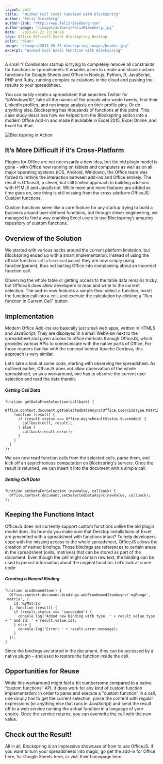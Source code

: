 ```yaml
---
layout: post
title:  "Wicked Cool Excel Function with Blockspring"
author: "Felix Rieseberg"
author-link: "http://www.felixrieseberg.com"
author-image: "/images/authors/FelixRieseberg.jpg"
date:   2015-07-21 23:34:28
tags: Office OfficeJS Excel Blockspring Desktop
color: "blue"
image: "/images/2015-08-25-blockspring_images/header.jpg"
excerpt: "Wicked Cool Excel Function with Blockspring"
---
```


A small Y Combinator startup is trying to completely remove all constraints for functions in spreadsheets: It enables users to create and share custom functions for Google Sheets and Office in Node.js, Python, R, JavaScript, PHP and Ruby, running complex calculations in the cloud and pushing the results to your spreadsheet. 

You can easily create a spreadsheet that searches Twitter for “#Windows10”, take all the names of the people who wrote tweets, find their LinkedIn profiles, and run image analysis on their profile pics. Or do anything else. Blockspring has thousands of functions at this point. This case study describes how we helped turn the Blockspring addon into a modern Office Add-In and made it available in Excel 2015, Excel Online, and Excel for iPad.

![Blockspring in Action]({{site.baseurl}}/images/2015-08-25-blockspring_images/preview.gif)

## It’s More Difficult if it’s Cross-Platform
Plugins for Office are not necessarily a new idea, but the old plugin model is gone - with Office now running on tablets and computers as well as on all major operating systems (iOS, Android, Windows), the Office team was forced to rethink the interaction between add-ins and Office entirely. The result is OfficeJS, a clever, but still limited approach to building add-ons with HTML5 and JavaScript. While more and more features are added as time goes on, one thing is still missing from the cross-platform OfficeJS: Custom functions.

Custom functions seem like a core feature for any startup trying to build a business around user-defined functions, but through clever engineering, we managed to find a way enabling Excel users to use Blockspring’s amazing repository of custom functions.

## Overview of the Solution
We started with various hacks around the current platform limitation, but Blockspring ended up with a smart implementation: Instead of using the official function `call=function(param)` they are now simply using function(param), thus not baiting Office into complaining about an incorrect function call.

Observing the whole table or getting access to the table data remains tricky, but OfficeJS does allow developers to read and write to the current selection. The add-in now features a simple flow: select a function, insert the function call into a cell, and execute the calculation by clicking a "Run function in Current Cell" button.

 
## Implementation
Modern Office Add-Ins are basically just small web apps, written in HTML5 and JavaScript. They are displayed in a small WebView next to the spreadsheet and given access to office methods through OfficeJS, which provides various APIs to communicate with the native parts of Office. For those readers familiar with the concept behind Apache Cordova, this approach is very similar.

Let’s take a look at some code, starting with observing the spreadsheet. As outlined earlier, OfficeJS does not allow observation of the whole spreadsheet, so as a workaround, one has to observe the current user selection and read the data therein.

##### Getting Cell Data
```
function getDataFromSelection(callback) {  
  Office.context.document.getSelectedDataAsync(Office.CoercionType.Matrix,
    function (result) {
      if (result.status === Office.AsyncResultStatus.Succeeded) {
        callback(null, result);
      } else {
        callback(result.error);
      }
    }
  )
};
```

We can now read function calls from the selected cells, parse them, and kick off an asynchronous computation on Blockspring's servers. Once the result is returned, we can insert it into the document with a simple call:

##### Setting Cell Data
```
function setDataForSelection (newValue, callback) {  
  Office.context.document.setSelectedDataAsync(newValue, callback);
};
```

## Keeping the Functions Intact
OfficeJS does not currently support custom functions unlike the old plugin model does. So how do you make sure that Desktop installations of Excel are presented with a spreadsheet with functions intact?
To help developers cope with the missing access to the whole spreadsheet, OfficeJS allows the creation of named bindings. Those bindings are references to certain areas in the spreadsheet (cells, matrixes) that can be stored as part of the document. Even though the cell might contain raw text, the binding can be used to persist information about the original function. Let’s look at some code:

##### Creating a Named Binding
```
function bindNamedItem() {
  Office.context.document.bindings.addFromNamedItemAsync('myRange', 'matrix', {
    id:'myMatrix'
  }, function (result) {
    if (result.status === 'succeeded') {
      console.log('Added new binding with type: ' + result.value.type + ' and id: ' + result.value.id);
    } else {
      console.log('Error: ' + result.error.message);
    }
  });
}
```

Since the bindings are stored in the document, they can be accessed by a native plugin – and used to restore the function inside the cell.

## Opportunities for Reuse
While this workaround might feel a bit cumbersome compared to a native “custom functions” API, it does work for any kind of custom function implementation: In order to parse and execute a "custom function" in a cell, one simply has to get the current selection, parse the content with regular expressions (or anything else that runs in JavaScript) and send the result off to a web service running the actual function in a language of your choice. Once the service returns, you can overwrite the cell with the new value.

## Check out the Result!
All in all, Blockspring is an impressive showcase of how to use OfficeJS. If you want to turn your spreadsheets into magic, go get the add-in for Office here, for Google Sheets here, or visit their homepage here.